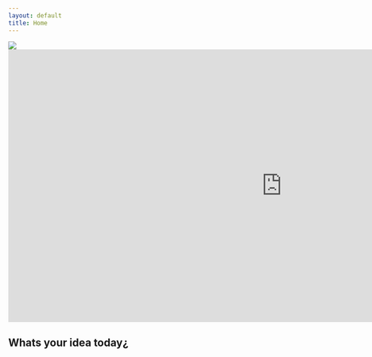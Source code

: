 ```yaml
---
layout: default
title: Home
---
```


<div class="logo">
  <img src="{{ site.logo.image }}" />
</div>

<iframe id="rocket"
    title="Rocket"
    width="1100"
    height= "550"
    scrolling="no"
    frameborder="0" border="0" cellspacing="0"    
    src="https://www.rvcj.com/wp-content/uploads/2019/03/gif-startup-rocket.gif">
</iframe>


## Whats your idea today¿
